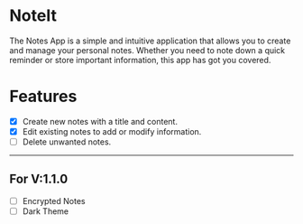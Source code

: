 # NoteIt

The Notes App is a simple and intuitive application that allows you to create and manage your personal notes. 
Whether you need to note down a quick reminder or store important information, this app has got you covered.

# Features

- [X] Create new notes with a title and content.
- [X] Edit existing notes to add or modify information.
- [ ] Delete unwanted notes.

----------------------------------------
## For V:1.1.0
- [ ] Encrypted Notes
- [ ] Dark Theme
